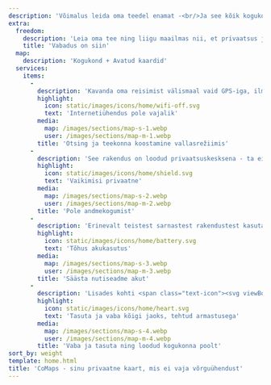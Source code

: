```yaml
---
description: 'Võimalus leida oma teedel enamat -<br/>Ja see kõik kogukonna toel'
extra:
  freedom:
    description: 'Leia oma tee ning liigu maailmas nii, et privaatsus ja kogukond on alati arvesse võetud.'
    title: 'Vabadus on siin'
  map:
    description: 'Kogukond + Avatud kaardid'
  services:
    items:
      - 
        description: 'Kavanda oma reisimist välismaal vaid GPS-iga, ilma mobiilset andmesidet kasutamata. Näita teed ja otsi teekonnapunkte liikvel olles, seda kasvõi ratta- ja matkaradadel.'
        highlight:
          icon: static/images/icons/home/wifi-off.svg
          text: 'Internetiühendus pole vajalik'
        media:
          map: /images/sections/map-s-1.webp
          user: /images/sections/map-m-1.webp
        title: 'Otsing ja teekonna koostamine vallasrežiimis'
      - 
        description: 'See rakendus on loodud privaatsuskesksena - ta ei tuvasta kasutajaid, ei jälgi nende tegevust ega kogu nende kohata andmeid. CoMaps on selles osas ka analüüsitud <span class="text-icon"><svg viewBox="0 0 19 19"><use href="#icon-exodus"></use></svg> [Exoduse](https://reports.exodus-privacy.eu.org/reports/app.comaps.google/latest/) poolt.'
        highlight:
          icon: static/images/icons/home/shield.svg
          text: 'Vaikimisi privaatne'
        media:
          map: /images/sections/map-s-2.webp
          user: /images/sections/map-m-2.webp
        title: 'Pole andmekogumist'
      - 
        description: 'Erinevalt teistest sarnastest rakendustest kasutab CoMaps akut säästlikult.'
        highlight:
          icon: static/images/icons/home/battery.svg
          text: 'Tõhus akukasutus'
        media:
          map: /images/sections/map-s-3.webp
          user: /images/sections/map-m-3.webp
        title: 'Säästa nutiseadme akut'
      - 
        description: 'Lisades kohti <span class="text-icon"><svg viewBox="0 0 19 19"><use href="#icon-open-street-map"></use></svg> [OpenStreetMappi](https://openstreetmap.org)</span>, jagades tagasisidet ning täiendades rakenduse koodi <span class="text-icon"><svg viewbox="0 0 4.233 4.233"> <use href="#icon-codeberg"></use></svg> [Codebergi](https://codeberg.org/comaps)</span> on kogukonna liikmed, kes tegelikult on tavalised inimesed nagu sinagi, üheskoos kaarti parandanud ja täiendanud. CoMaps on Organic Mapsi ja Maps.Me edasiarendus.'
        highlight:
          icon: static/images/icons/home/heart.svg
          text: 'Tasuta ja vaba kõigi jaoks, tehtud armastusega'
        media:
          map: /images/sections/map-s-4.webp
          user: /images/sections/map-m-4.webp
        title: 'Vaba ja tasuta ning loodud kogukonna poolt'
sort_by: weight
template: home.html
title: 'CoMaps - sinu privaatne kaart, mis ei vaja võrguühendust'
---
```

